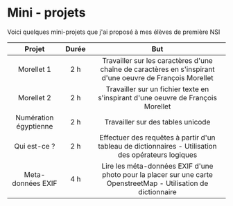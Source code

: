 # Mini - projets

Voici quelques mini-projets que j'ai proposé à mes élèves de première NSI




|Projet|Durée|But|
|:--:|:--:|:--:|
|Morellet 1| 2 h | Travailler sur les caractères d'une chaîne de caractères en s'inspirant d'une oeuvre de François Morellet|
|Morellet 2| 2 h | Travailler sur un fichier texte en s'inspirant d'une oeuvre de François Morellet|
|Numération égyptienne| 2 h | Travailler sur des tables unicode|
|Qui est-ce ?| 2 h | Effectuer des requêtes à partir d'un tableau de dictionnaires - Utilisation des opérateurs logiques|
|Meta-données EXIF | 4 h | Lire les méta-données EXIF d'une photo pour la placer sur une carte OpenstreetMap - Utilisation de dictionnaire|
